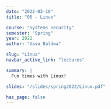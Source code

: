 ```yaml
---
date: "2022-03-10"
title: "06 - Linux"

course: "Systems Security"
semester: "Spring"
year: 2022
author: "Vasu Baldwa"

slug: "Linux"
navbar_active_link: "lectures"

summary: |
  Fun times with Linux!

slides: "/slides/spring2022/Linux.pdf"

has_page: false
---
```


